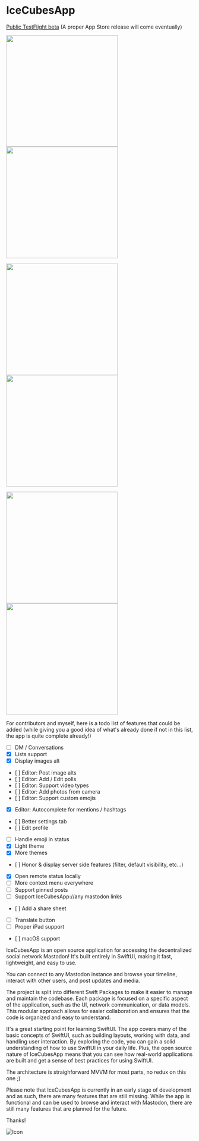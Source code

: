 # IceCubesApp

[Public TestFlight beta](https://testflight.apple.com/join/tqI3dK1u) (A proper App Store release will come eventually)

<p float="left">
    <img src="Images/image1.png" width="300" />
    <img src="Images/image2.png" width="300" />
</p>
<p float="left">
    <img src="Images/image3.png" width="300" />
    <img src="Images/image4.png" width="300" />
</p>
<p float="left">
    <img src="Images/image5.png" width="300" />
    <img src="Images/image6.png" width="300" />
</p>

For contributors and myself, here is a todo list of features that could be added (while giving you a good idea of what's already done if not in this list, the app is quite complete already!)

- [ ] DM / Conversations
- [X] Lists support
- [X] Display images alt
- [ ] Editor: Post image alts
- [ ] Editor: Add / Edit polls
- [ ] Editor: Support video types
- [ ] Editor: Add photos from camera
- [ ] Editor: Support custom emojis
- [X] Editor: Autocomplete for mentions / hashtags
- [ ] Better settings tab
- [ ] Edit profile
- [ ] Handle emoji in status
- [X] Light theme
- [X] More themes
- [ ] Honor & display server side features (filter, default visibility, etc...)
- [X] Open remote status locally
- [ ] More context menu everywhere
- [ ] Support pinned posts
- [ ] Support IceCubesApp://any mastodon links
- [ ] Add a share sheet
- [ ] Translate button
- [ ] Proper iPad support
- [ ] macOS support


IceCubesApp is an open source application for accessing the decentralized social network Mastodon! It's built entirely in SwiftUI, making it fast, lightweight, and easy to use.

You can connect to any Mastodon instance and browse your timeline, interact with other users, and post updates and media.

The project is split into different Swift Packages to make it easier to manage and maintain the codebase. Each package is focused on a specific aspect of the application, such as the UI, network communication, or data models. This modular approach allows for easier collaboration and ensures that the code is organized and easy to understand.

It's a great starting point for learning SwiftUI. The app covers many of the basic concepts of SwiftUI, such as building layouts, working with data, and handling user interaction. By exploring the code, you can gain a solid understanding of how to use SwiftUI in your daily life. Plus, the open source nature of IceCubesApp means that you can see how real-world applications are built and get a sense of best practices for using SwiftUI.

The architecture is straighforward MVVM for most parts, no redux on this one ;)

Please note that IceCubesApp is currently in an early stage of development and as such, there are many features that are still missing. While the app is functional and can be used to browse and interact with Mastodon, there are still many features that are planned for the future.

Thanks!

![Icon](IceCubesApp/Assets.xcassets/AppIcon.appiconset/icon.png?)

